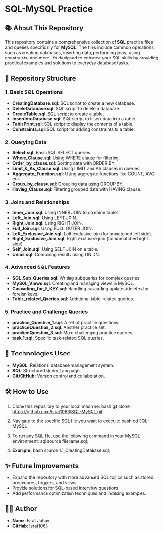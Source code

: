 # SQL-MySQL Practice

## 📚 About This Repository
This repository contains a comprehensive collection of **SQL** practice files and queries specifically for **MySQL**. The files include common operations such as creating databases, inserting data, performing joins, using constraints, and more. It’s designed to enhance your SQL skills by providing practical examples and solutions to everyday database tasks.


## 📂 Repository Structure

### 1. **Basic SQL Operations**
   - **CreatingDatabase.sql**: SQL script to create a new database.
   - **DeleteDatabase.sql**: SQL script to delete a database.
   - **CreateTable.sql**: SQL script to create a table.
   - **InsertIntoDatabase.sql**: SQL script to insert data into a table.
   - **TablePrint.sql**: SQL script to display the contents of a table.
   - **Constraints.sql**: SQL script for adding constraints to a table.

### 2. **Querying Data**
   - **Select.sql**: Basic SQL SELECT queries.
   - **Where_Clause.sql**: Using WHERE clause for filtering.
   - **Order_by_clause.sql**: Sorting data with ORDER BY.
   - **Limit_&_As_Clause.sql**: Using LIMIT and AS clauses in queries.
   - **Aggregate_Function.sql**: Using aggregate functions like COUNT, AVG, etc.
   - **Group_by_clause.sql**: Grouping data using GROUP BY.
   - **Having_Clause.sql**: Filtering grouped data with HAVING clause.

### 3. **Joins and Relationships**
   - **Inner_Join.sql**: Using INNER JOIN to combine tables.
   - **Left_Join.sql**: Using LEFT JOIN.
   - **Right_Join.sql**: Using RIGHT JOIN.
   - **Full_Join.sql**: Using FULL OUTER JOIN.
   - **Left_Exclusive_Join.sql**: Left exclusive join (for unmatched left side).
   - **Right_Exclusive_Join.sql**: Right exclusive join (for unmatched right side).
   - **Self_Join.sql**: Using SELF JOIN on a table.
   - **Union.sql**: Combining results using UNION.

### 4. **Advanced SQL Features**
   - **SQL_Sub_Queries.sql**: Writing subqueries for complex queries.
   - **MySQL_Views.sql**: Creating and managing views in MySQL.
   - **Cascading_for_F_KEY.sql**: Handling cascading updates/deletes for foreign keys.
   - **Table_related_Queries.sql**: Additional table-related queries.
   
### 5. **Practice and Challenge Queries**
   - **practice_Question_1.sql**: A set of practice questions.
   - **practiceQuestion_2.sql**: Another practice set.
   - **practiceQuestion_3.sql**: More challenging practice queries.
   - **task_1.sql**: Specific task-related SQL queries.



## 🔧 Technologies Used
- **MySQL**: Relational database management system.
- **SQL**: Structured Query Language.
- **Git/GitHub**: Version control and collaboration.



## 🛠️ How to Use

1. Clone this repository to your local machine:
    bash
    git clone https://github.com/Israt1063/SQL-MySQL.git


2. Navigate to the specific SQL file you want to execute:
    bash
    cd SQL-MySQL


3. To run any SQL file, use the following command in your MySQL environment:
    sql
    source filename.sql;


4. **Example:**
    bash
    source 1.1_CreatingDatabase.sql;
    



## ✨ Future Improvements
- Expand the repository with more advanced SQL topics such as stored procedures, triggers, and views.
- Provide solutions for SQL-based interview questions.
- Add performance optimization techniques and indexing examples.



## 👩‍💻 Author

- **Name**: Israt Jahan  
- **GitHub**: [Israt1063](https://github.com/Israt1063)

